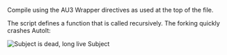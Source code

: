 Compile using the AU3 Wrapper directives as used at the top of the file.

The script defines a function that is called recursively. The forking quickly crashes AutoIt:

![Subject is dead, long live Subject](http://i.imgur.com/TBD88.png)

